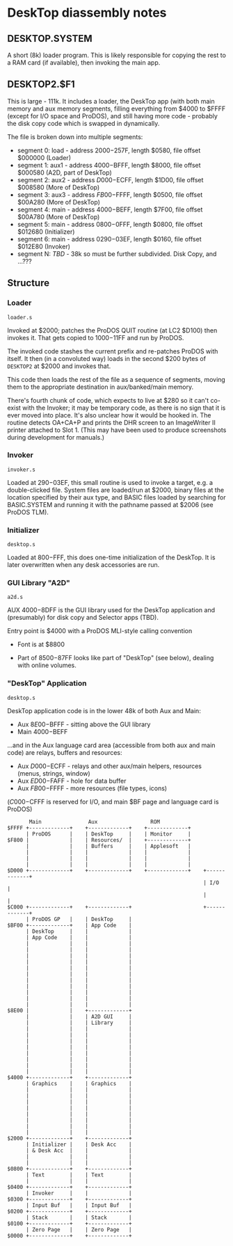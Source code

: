 
# DeskTop diassembly notes

## DESKTOP.SYSTEM

A short (8k) loader program. This is likely responsible for copying
the rest to a RAM card (if available), then invoking the main app.

## DESKTOP2.$F1

This is large - 111k. It includes a loader, the DeskTop app (with both
main memory and aux memory segments, filling everything from $4000 to
$FFFF (except for I/O space and ProDOS), and still having more code -
probably the disk copy code which is swapped in dynamically.

The file is broken down into multiple segments:

* segment 0: load - address $2000-$257F, length $0580, file offset $000000 (Loader)
* segment 1: aux1 - address $4000-$BFFF, length $8000, file offset $000580 (A2D, part of DeskTop)
* segment 2: aux2 - address $D000-$ECFF, length $1D00, file offset $008580 (More of DeskTop)
* segment 3: aux3 - address $FB00-$FFFF, length $0500, file offset $00A280 (More of DeskTop)
* segment 4: main - address $4000-$BEFF, length $7F00, file offset $00A780 (More of DeskTop)
* segment 5: main - address $0800-$0FFF, length $0800, file offset $012680 (Initializer)
* segment 6: main - address $0290-$03EF, length $0160, file offset $012E80 (Invoker)
* segment N: _TBD_ - 38k so must be further subdivided. Disk Copy, and ...???

## Structure

### Loader

`loader.s`

Invoked at $2000; patches the ProDOS QUIT routine (at LC2 $D100) then
invokes it. That gets copied to $1000-$11FF and run by ProDOS.

The invoked code stashes the current prefix and re-patches ProDOS with
itself. It then (in a convoluted way) loads in the second $200 bytes of
`DESKTOP2` at $2000 and invokes that.

This code then loads the rest of the file as a sequence of segments,
moving them to the appropriate destination in aux/banked/main memory.

There's fourth chunk of code, which expects to live at $280 so it
can't co-exist with the Invoker; it may be temporary code, as there is
no sign that it is ever moved into place. It's also unclear how it
would be hooked in. The routine detects OA+CA+P and prints the DHR
screen to an ImageWriter II printer attached to Slot 1. (This may have
been used to produce screenshots during development for manuals.)

### Invoker

`invoker.s`

Loaded at $290-$03EF, this small routine is used to invoke a target,
e.g. a double-clicked file. System files are loaded/run at $2000,
binary files at the location specified by their aux type, and BASIC
files loaded by searching for BASIC.SYSTEM and running it with the
pathname passed at $2006 (see ProDOS TLM).

### Initializer

`desktop.s`

Loaded at $800-$FFF, this does one-time initialization of the
DeskTop. It is later overwritten when any desk accessories are
run.

### GUI Library "A2D"

`a2d.s`

AUX $4000-$8DFF is the GUI library used for the DeskTop application
and (presumably) for disk copy and Selector apps (TBD).

Entry point is $4000 with a ProDOS MLI-style calling convention

* Font is at $8800

* Part of $8500-$87FF looks like part of "DeskTop" (see below), dealing with online volumes.

### "DeskTop" Application

`desktop.s`

DeskTop application code is in the lower 48k of both Aux and Main:

* Aux $8E00-$BFFF - sitting above the GUI library
* Main $4000-$BEFF

...and in the Aux language card area (accessible from both aux and main code) are relays, buffers and resources:

* Aux $D000-$ECFF - relays and other aux/main helpers, resources (menus, strings, window)
* Aux $ED00-$FAFF - hole for data buffer
* Aux $FB00-$FFFF - more resources (file types, icons)

($C000-$CFFF is reserved for I/O, and main $BF page and language card is ProDOS)


```
       Main               Aux                 ROM
$FFFF +-------------+    +-------------+    +-------------+
      | ProDOS      |    | DeskTop     |    | Monitor     |
$F800 |             |    | Resources/  |    +-------------+
      |             |    | Buffers     |    | Applesoft   |
      |             |    |             |    |             |
      |             |    |             |    |             |
      |             |    |             |    |             |
$D000 +-------------+    +-------------+    +-------------+    +-------------+
                                                               | I/O         |
                                                               |             |
$C000 +-------------+    +-------------+                       +-------------+
      | ProDOS GP   |    | DeskTop     |
$BF00 +-------------+    | App Code    |
      | DeskTop     |    |             |
      | App Code    |    |             |
      |             |    |             |
      |             |    |             |
      |             |    |             |
      |             |    |             |
      |             |    |             |
      |             |    |             |
      |             |    |             |
      |             |    |             |
      |             |    |             |
      |             |    |             |
      |             |    |             |
$8E00 |             |    +-------------+
      |             |    | A2D GUI     |
      |             |    | Library     |
      |             |    |             |
      |             |    |             |
      |             |    |             |
      |             |    |             |
      |             |    |             |
      |             |    |             |
      |             |    |             |
      |             |    |             |
$4000 +-------------+    +-------------+
      | Graphics    |    | Graphics    |
      |             |    |             |
      |             |    |             |
      |             |    |             |
      |             |    |             |
      |             |    |             |
      |             |    |             |
      |             |    |             |
      |             |    |             |
$2000 +-------------+    +-------------+
      | Initializer |    | Desk Acc    |
      | & Desk Acc  |    |             |
      |             |    |             |
      |             |    |             |
$0800 +-------------+    +-------------+
      | Text        |    | Text        |
      |             |    |             |
$0400 +-------------+    +-------------+
      | Invoker     |    |             |
$0300 +-------------+    +-------------+
      | Input Buf   |    | Input Buf   |
$0200 +-------------+    +-------------+
      | Stack       |    | Stack       |
$0100 +-------------+    +-------------+
      | Zero Page   |    | Zero Page   |
$0000 +-------------+    +-------------+
```
